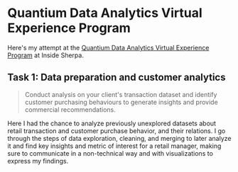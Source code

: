 # Quantium Data Analytics Virtual Experience Program

Here's my attempt at the [Quantium Data Analytics Virtual Experience Program](https://www.insidesherpa.com/virtual-internships/NkaC7knWtjSbi6aYv) at Inside Sherpa.


## Task 1: Data preparation and customer analytics

> Conduct analysis on your client's transaction dataset and identify customer purchasing behaviours to generate insights and provide commercial recommendations.

Here I had the chance to analyze previously unexplored datasets about retail transaction and customer purchase behavior, and their relations. I go through the steps of data exploration, cleaning, and merging to later analyze it and find key insights and metric of interest for a retail manager, making sure to communicate in a non-technical way and with visualizations to express my findings.
